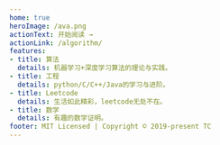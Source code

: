 ```yaml
---
home: true
heroImage: /ava.png
actionText: 开始阅读 →
actionLink: /algorithm/
features:
- title: 算法
  details: 机器学习+深度学习算法的理论与实践。
- title: 工程
  details: python/C/C++/Java的学习与进阶。
- title: Leetcode
  details: 生活如此精彩，leetcode无处不在。
- title: 数学
  details: 有趣的数学证明。
footer: MIT Licensed | Copyright © 2019-present TC
---
```

